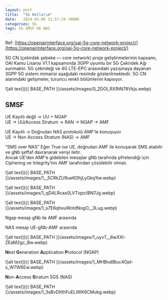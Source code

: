 ```yaml
---
layout: post
title:  "5G Notlarım"
date:   2024-05-06 11:57:24 +0000
categories: 5G
tags: 5G SMSF UE NAS
---
```

Ref: [https://openairinterface.org/oai-5g-core-network-project/](https://openairinterface.org/oai-5g-core-network-project/)

5G CN (çekirdek şebeke — core network) proje geliştirmelerinin kapsamı, OAI Kamu Lisansı V1.1 kapsamında 3GPP uyumlu bir 5G Çekirdek Ağı sunmaktır. 5G çekirdeği ve 4G LTE-EPC arasındaki yazışmaya dayanan 3GPP 5G sistem mimarisi aşağıdaki resimde gösterilmektedir. 5G CN alanındaki gelişmeler, turuncu renkli bölümlerini kapsıyor.

![alt text]({{ BASE_PATH }}/assets/images/0_2DOl_RXRtN78Vkjs.webp)

## SMSF

UE Kayıtlı değil -> UU + NGAP  
UE -> UU/Access Stratum -> RAN -> NGAP -> AMF

UE Kayıtlı -> Doğrudan NAS protokolü AMF’le konuşuyor  
UE -> Non Access Stratum (NAS) -> AMF

“SMS over NAS” Eğer True ise UE, doğrudan AMF ile konuşarak SMS atabilir ve gNb şeffaf davranarak veriyi iletir.  
Ancak UE’den AMF’e gidebilen mesajlar gNb tarafında şifrelendiği için Ciphering ve Integrity’nin AMF tarafından çözülebilir olmalı.

<!-- ![](https://miro.medium.com/v2/resize:fit:412/1*_5CRkZU9ueKDhjLyGkq1tw.png) -->
![alt text]({{ BASE_PATH }}/assets/images/1__5CRkZU9ueKDhjLyGkq1tw.webp)

<!-- ![](https://miro.medium.com/v2/resize:fit:309/1*qD4LRcax0LVTiqzclBN7Jg.png) -->
![alt text]({{ BASE_PATH }}/assets/images/1_qD4LRcax0LVTiqzclBN7Jg.webp)

<!-- ![](https://miro.medium.com/v2/resize:fit:700/1*s7E6qhxuWotdNogO__3Lug.png) -->
![alt text]({{ BASE_PATH }}/assets/images/1_s7E6qhxuWotdNogO__3Lug.webp)

Ngap mesajı gNb ile AMF arasında

NAS mesajı UE-gNb-AMF arasında

<!-- ![](https://miro.medium.com/v2/resize:fit:700/1*uyvT__6wXXl-ZEaM2gc_Bw.png) -->
![alt text]({{ BASE_PATH }}/assets/images/1_uyvT__6wXXl-ZEaM2gc_Bw.webp)

**N**ext **G**eneration **A**pplication **P**rotocol (NGAP)

<!-- ![](https://miro.medium.com/v2/resize:fit:700/1*MHBndIBuc4Opt-s_W7W6Ew.png) -->
![alt text]({{ BASE_PATH }}/assets/images/1_MHBndIBuc4Opt-s_W7W6Ew.webp)

**N**on-**A**ccess **S**tratum 5GS (NAS)

<!-- ![](https://miro.medium.com/v2/resize:fit:604/1*3sBvDItthFuELlWK6CMukg.png) -->
![alt text]({{ BASE_PATH }}/assets/images/1_3sBvDItthFuELlWK6CMukg.webp)
